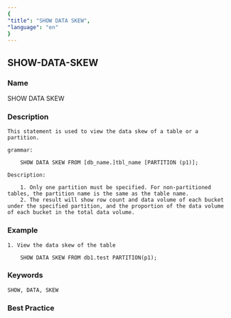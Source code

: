 ```yaml
---
{
"title": "SHOW DATA SKEW",
"language": "en"
}
---
```


<!-- 
Licensed to the Apache Software Foundation (ASF) under one
or more contributor license agreements.  See the NOTICE file
distributed with this work for additional information
regarding copyright ownership.  The ASF licenses this file
to you under the Apache License, Version 2.0 (the
"License"); you may not use this file except in compliance
with the License.  You may obtain a copy of the License at

  http://www.apache.org/licenses/LICENSE-2.0

Unless required by applicable law or agreed to in writing,
software distributed under the License is distributed on an
"AS IS" BASIS, WITHOUT WARRANTIES OR CONDITIONS OF ANY
KIND, either express or implied.  See the License for the
specific language governing permissions and limitations
under the License.
-->

## SHOW-DATA-SKEW

### Name

SHOW DATA SKEW

### Description

    This statement is used to view the data skew of a table or a partition.

    grammar:

        SHOW DATA SKEW FROM [db_name.]tbl_name [PARTITION (p1)];

	Description:

		1. Only one partition must be specified. For non-partitioned tables, the partition name is the same as the table name.
		2. The result will show row count and data volume of each bucket under the specified partition, and the proportion of the data volume of each bucket in the total data volume.

### Example

    1. View the data skew of the table

        SHOW DATA SKEW FROM db1.test PARTITION(p1);

### Keywords

    SHOW, DATA, SKEW

### Best Practice
